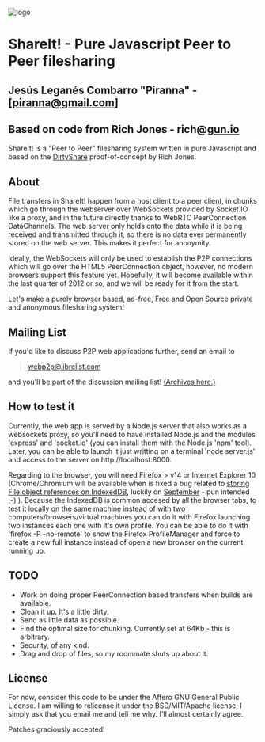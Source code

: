 ![logo](http://i.imgur.com/SKHiX.png)

# ShareIt! - Pure Javascript Peer to Peer filesharing

## Jesús Leganés Combarro "Piranna" - [piranna@gmail.com]
## Based on code from Rich Jones - rich@[gun.io](http://gun.io)

ShareIt! is a "Peer to Peer" filesharing system written in pure Javascript and based on the [DirtyShare](https://github.com/Miserlou/DirtyShare) proof-of-concept by Rich Jones.

## About

File transfers in ShareIt! happen from a host client to a peer client, in chunks which go through the webserver over
WebSockets provided by Socket.IO like a proxy, and in the future directly thanks to WebRTC PeerConnection DataChannels.
The web server only holds onto the data while it is being received and transmitted through it, so there is no data ever
permanently stored on the web server. This makes it perfect for anonymity.

Ideally, the WebSockets will only be used to establish the P2P connections which will go over the HTML5 PeerConnection
object, however, no modern browsers support this feature yet. Hopefully, it will become available within the last quarter
of 2012 or so, and we will be ready for it from the start.

Let's make a purely browser based, ad-free, Free and Open Source private and anonymous filesharing system!

## Mailing List

If you'd like to discuss P2P web applications further, send an email to 

> webp2p@librelist.com

and you'll be part of the discussion mailing list! [(Archives here.)](http://librelist.com/browser/webp2p/)

## How to test it

Currently, the web app is served by a Node.js server that also works as a websockets proxy, so you'll need to have installed
Node.js and the modules 'express' and 'socket.io' (you can install them with the Node.js 'npm' tool). Later, you can be able
to launch it just writting on a terminal 'node server.js' and access to the server on http://localhost:8000.

Regarding to the browser, you will need Firefox > v14 or Internet Explorer 10 (Chrome/Chromium will be available when is fixed
a bug related to [storing File object references on IndexedDB](http://code.google.com/p/chromium/issues/detail?id=108012),
luckily on [September](http://en.wikipedia.org/wiki/September_(singer)) - pun intended ;-) ). Because the IndexedDB is common
accesed by all the browser tabs, to test it locally on the same machine instead of with two computers/browsers/virtual machines
you can do it with Firefox launching two instances each one with it's own profile. You can be able to do it with 'firefox -P -no-remote'
to show the Firefox ProfileManager and force to create a new full instance instead of open a new browser on the current running up.

## TODO

* Work on doing proper PeerConnection based transfers when builds are available.
* Clean it up. It's a little dirty.
* Send as little data as possible.
* Find the optimal size for chunking. Currently set at 64Kb - this is arbitrary.
* Security, of any kind.
* Drag and drop of files, so my roommate shuts up about it.

## License

For now, consider this code to be under the Affero GNU General Public License. I am willing to relicense it under the
BSD/MIT/Apache license, I simply ask that you email me and tell me why. I'll almost certainly agree.

Patches graciously accepted!
